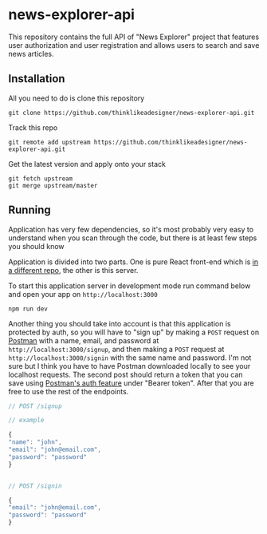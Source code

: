 # news-explorer-api



This repository contains the full API of "News Explorer" project that features user authorization and user registration and allows users to search and save news articles.

<!-- [Live site](https://thinklikeadesigner.github.io/news-explorer-frontend/) -->




<!-- http://api.morning-paper.students.nomoreparties.site -->


Installation
------------

All you need to do is clone this repository

```
git clone https://github.com/thinklikeadesigner/news-explorer-api.git

```

<!-- ### [](https://github.com/werein/react#keep-it-up-to-date)Keep it up to date -->

Track this repo

```
git remote add upstream https://github.com/thinklikeadesigner/news-explorer-api.git
```

Get the latest version and apply onto your stack

```
git fetch upstream
git merge upstream/master

```

[](https://github.com/werein/react#running)Running
--------------------------------------------------

Application has very few dependencies, so it's most probably very easy to understand when you scan through the code, but there is at least few steps you should know

Application is divided into two parts. One is pure React front-end which is [in a different repo](https://github.com/thinklikeadesigner/news-explorer-frontend), the other is this server.

To start this application server in development mode run command below and open your app on `http://localhost:3000`

```source-js
npm run dev
```

Another thing you should take into account is that this application is protected by auth, so you will have to "sign up" by making a ```POST``` request on [Postman](https://www.postman.com/) with a name, email, and password at ```http://localhost:3000/signup```, and then making a ```POST``` request at ```http://localhost:3000/signin``` with the same name and password. I'm not sure but I think you have to have Postman downloaded locally to see your localhost requests. The second post should return a token that you can save using [Postman's auth feature](https://learning.postman.com/docs/sending-requests/authorization/#bearer-token) under "Bearer token". After that you are free to use the rest of the endpoints.

```javascript
// POST /signup

// example

{
"name": "john",
"email": "john@email.com",
"password": "password"
}


// POST /signin

{
"email": "john@email.com",
"password": "password"
}